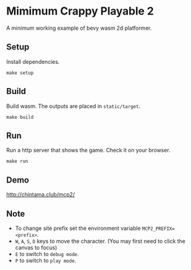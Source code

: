 # Mimimum Crappy Playable 2

A minimum working example of bevy wasm 2d platformer.

## Setup

Install dependencies.

```
make setup
```

## Build

Build wasm. The outputs are placed in `static/target`.

```
make build
```

## Run

Run a http server that shows the game. Check it on your browser.

```
make run
```

## Demo

http://chintama.club/mcp2/

## Note

* To change site prefix set the environment variable `MCP2_PREFIX=<prefix>`.
* `W`, `A`, `S`, `D` keys to move the character. (You may first need to click the canvas to focus)
* `E` to switch to `debug mode`.
* `P` to switch to `play mode`.
